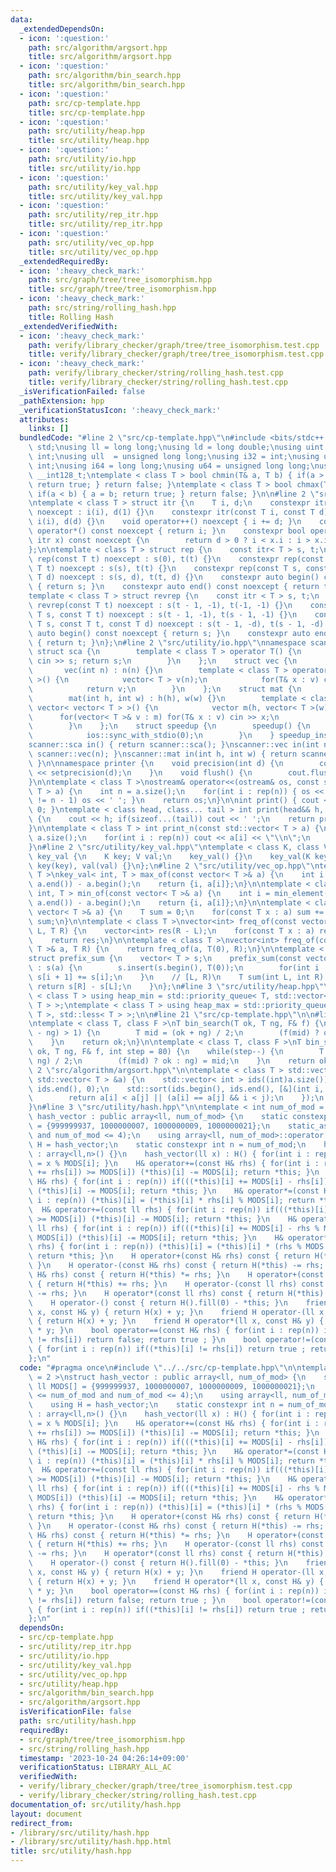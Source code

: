 ```yaml
---
data:
  _extendedDependsOn:
  - icon: ':question:'
    path: src/algorithm/argsort.hpp
    title: src/algorithm/argsort.hpp
  - icon: ':question:'
    path: src/algorithm/bin_search.hpp
    title: src/algorithm/bin_search.hpp
  - icon: ':question:'
    path: src/cp-template.hpp
    title: src/cp-template.hpp
  - icon: ':question:'
    path: src/utility/heap.hpp
    title: src/utility/heap.hpp
  - icon: ':question:'
    path: src/utility/io.hpp
    title: src/utility/io.hpp
  - icon: ':question:'
    path: src/utility/key_val.hpp
    title: src/utility/key_val.hpp
  - icon: ':question:'
    path: src/utility/rep_itr.hpp
    title: src/utility/rep_itr.hpp
  - icon: ':question:'
    path: src/utility/vec_op.hpp
    title: src/utility/vec_op.hpp
  _extendedRequiredBy:
  - icon: ':heavy_check_mark:'
    path: src/graph/tree/tree_isomorphism.hpp
    title: src/graph/tree/tree_isomorphism.hpp
  - icon: ':heavy_check_mark:'
    path: src/string/rolling_hash.hpp
    title: Rolling Hash
  _extendedVerifiedWith:
  - icon: ':heavy_check_mark:'
    path: verify/library_checker/graph/tree/tree_isomorphism.test.cpp
    title: verify/library_checker/graph/tree/tree_isomorphism.test.cpp
  - icon: ':heavy_check_mark:'
    path: verify/library_checker/string/rolling_hash.test.cpp
    title: verify/library_checker/string/rolling_hash.test.cpp
  _isVerificationFailed: false
  _pathExtension: hpp
  _verificationStatusIcon: ':heavy_check_mark:'
  attributes:
    links: []
  bundledCode: "#line 2 \"src/cp-template.hpp\"\n#include <bits/stdc++.h>\nusing namespace\
    \ std;\nusing ll = long long;\nusing ld = long double;\nusing uint = unsigned\
    \ int;\nusing ull  = unsigned long long;\nusing i32 = int;\nusing u32 = unsigned\
    \ int;\nusing i64 = long long;\nusing u64 = unsigned long long;\nusing i128 =\
    \ __int128_t;\ntemplate < class T > bool chmin(T& a, T b) { if(a > b) { a = b;\
    \ return true; } return false; }\ntemplate < class T > bool chmax(T& a, T b) {\
    \ if(a < b) { a = b; return true; } return false; }\n\n#line 2 \"src/utility/rep_itr.hpp\"\
    \ntemplate < class T > struct itr {\n    T i, d;\n    constexpr itr(const T i)\
    \ noexcept : i(i), d(1) {}\n    constexpr itr(const T i, const T d) noexcept :\
    \ i(i), d(d) {}\n    void operator++() noexcept { i += d; }\n    constexpr int\
    \ operator*() const noexcept { return i; }\n    constexpr bool operator!=(const\
    \ itr x) const noexcept {\n        return d > 0 ? i < x.i : i > x.i;\n    }\n\
    };\n\ntemplate < class T > struct rep {\n    const itr< T > s, t;\n    constexpr\
    \ rep(const T t) noexcept : s(0), t(t) {}\n    constexpr rep(const T s, const\
    \ T t) noexcept : s(s), t(t) {}\n    constexpr rep(const T s, const T t, const\
    \ T d) noexcept : s(s, d), t(t, d) {}\n    constexpr auto begin() const noexcept\
    \ { return s; }\n    constexpr auto end() const noexcept { return t; }\n};\n\n\
    template < class T > struct revrep {\n    const itr < T > s, t;\n    constexpr\
    \ revrep(const T t) noexcept : s(t - 1, -1), t(-1, -1) {}\n    constexpr revrep(const\
    \ T s, const T t) noexcept : s(t - 1, -1), t(s - 1, -1) {}\n    constexpr revrep(const\
    \ T s, const T t, const T d) noexcept : s(t - 1, -d), t(s - 1, -d) {}\n    constexpr\
    \ auto begin() const noexcept { return s; }\n    constexpr auto end() const noexcept\
    \ { return t; }\n};\n#line 2 \"src/utility/io.hpp\"\nnamespace scanner {\n   \
    \ struct sca {\n        template < class T > operator T() {\n            T s;\
    \ cin >> s; return s;\n        }\n    };\n    struct vec {\n        int n;\n \
    \       vec(int n) : n(n) {}\n        template < class T > operator vector< T\
    \ >() {\n            vector< T > v(n);\n            for(T& x : v) cin >> x;\n\
    \            return v;\n        }\n    };\n    struct mat {\n        int h,w;\n\
    \        mat(int h, int w) : h(h), w(w) {}\n        template < class T > operator\
    \ vector< vector< T > >() {\n            vector m(h, vector< T >(w));\n      \
    \      for(vector< T >& v : m) for(T& x : v) cin >> x;\n            return m;\n\
    \        }\n    };\n    struct speedup {\n        speedup() {\n            cin.tie(0);\n\
    \            ios::sync_with_stdio(0);\n        }\n    } speedup_instance;\n}\n\
    scanner::sca in() { return scanner::sca(); }\nscanner::vec in(int n) { return\
    \ scanner::vec(n); }\nscanner::mat in(int h, int w) { return scanner::mat(h, w);\
    \ }\n\nnamespace printer {\n    void precision(int d) {\n        cout << fixed\
    \ << setprecision(d);\n    }\n    void flush() {\n        cout.flush();\n    }\n\
    }\n\ntemplate < class T >\nostream& operator<<(ostream& os, const std::vector<\
    \ T > a) {\n    int n = a.size();\n    for(int i : rep(n)) { os << a[i]; if(i\
    \ != n - 1) os << ' '; }\n    return os;\n}\n\nint print() { cout << '\\n'; return\
    \ 0; }\ntemplate < class head, class... tail > int print(head&& h, tail&&... t)\
    \ {\n    cout << h; if(sizeof...(tail)) cout << ' ';\n    return print(forward<tail>(t)...);\n\
    }\n\ntemplate < class T > int print_n(const std::vector< T > a) {\n    int n =\
    \ a.size();\n    for(int i : rep(n)) cout << a[i] << \"\\n\";\n    return 0;\n\
    }\n#line 2 \"src/utility/key_val.hpp\"\ntemplate < class K, class V >\nstruct\
    \ key_val {\n    K key; V val;\n    key_val() {}\n    key_val(K key, V val) :\
    \ key(key), val(val) {}\n};\n#line 2 \"src/utility/vec_op.hpp\"\ntemplate < class\
    \ T >\nkey_val< int, T > max_of(const vector< T >& a) {\n    int i = max_element(a.begin(),\
    \ a.end()) - a.begin();\n    return {i, a[i]};\n}\n\ntemplate < class T >\nkey_val<\
    \ int, T > min_of(const vector< T >& a) {\n    int i = min_element(a.begin(),\
    \ a.end()) - a.begin();\n    return {i, a[i]};\n}\n\ntemplate < class T >\nT sum_of(const\
    \ vector< T >& a) {\n    T sum = 0;\n    for(const T x : a) sum += x;\n    return\
    \ sum;\n}\n\ntemplate < class T >\nvector<int> freq_of(const vector< T >& a, T\
    \ L, T R) {\n    vector<int> res(R - L);\n    for(const T x : a) res[x - L]++;\n\
    \    return res;\n}\n\ntemplate < class T >\nvector<int> freq_of(const vector<\
    \ T >& a, T R) {\n    return freq_of(a, T(0), R);\n}\n\ntemplate < class T >\n\
    struct prefix_sum {\n    vector< T > s;\n    prefix_sum(const vector< T >& a)\
    \ : s(a) {\n        s.insert(s.begin(), T(0));\n        for(int i : rep(a.size()))\
    \ s[i + 1] += s[i];\n    }\n    // [L, R)\n    T sum(int L, int R) {\n       \
    \ return s[R] - s[L];\n    }\n};\n#line 3 \"src/utility/heap.hpp\"\n\ntemplate\
    \ < class T > using heap_min = std::priority_queue< T, std::vector< T >, std::greater<\
    \ T > >;\ntemplate < class T > using heap_max = std::priority_queue< T, std::vector<\
    \ T >, std::less< T > >;\n\n#line 21 \"src/cp-template.hpp\"\n\n#line 1 \"src/algorithm/bin_search.hpp\"\
    \ntemplate < class T, class F >\nT bin_search(T ok, T ng, F& f) {\n    while(abs(ok\
    \ - ng) > 1) {\n        T mid = (ok + ng) / 2;\n        (f(mid) ? ok : ng) = mid;\n\
    \    }\n    return ok;\n}\n\ntemplate < class T, class F >\nT bin_search_real(T\
    \ ok, T ng, F& f, int step = 80) {\n    while(step--) {\n        T mid = (ok +\
    \ ng) / 2;\n        (f(mid) ? ok : ng) = mid;\n    }\n    return ok;\n}\n#line\
    \ 2 \"src/algorithm/argsort.hpp\"\n\ntemplate < class T > std::vector< int > argsort(const\
    \ std::vector< T > &a) {\n    std::vector< int > ids((int)a.size());\n    std::iota(ids.begin(),\
    \ ids.end(), 0);\n    std::sort(ids.begin(), ids.end(), [&](int i, int j) {\n\
    \        return a[i] < a[j] || (a[i] == a[j] && i < j);\n    });\n    return ids;\n\
    }\n#line 3 \"src/utility/hash.hpp\"\n\ntemplate < int num_of_mod = 2 >\nstruct\
    \ hash_vector : public array<ll, num_of_mod> {\n    static constexpr ll MODS[]\
    \ = {999999937, 1000000007, 1000000009, 1000000021};\n    static_assert(1 <= num_of_mod\
    \ and num_of_mod <= 4);\n    using array<ll, num_of_mod>::operator[];\n    using\
    \ H = hash_vector;\n    static constexpr int n = num_of_mod;\n    hash_vector()\
    \ : array<ll,n>() {}\n    hash_vector(ll x) : H() { for(int i : rep(n)) (*this)[i]\
    \ = x % MODS[i]; }\n    H& operator+=(const H& rhs) { for(int i : rep(n)) if(((*this)[i]\
    \ += rhs[i]) >= MODS[i]) (*this)[i] -= MODS[i]; return *this; }\n    H& operator-=(const\
    \ H& rhs) { for(int i : rep(n)) if(((*this)[i] += MODS[i] - rhs[i]) >= MODS[i])\
    \ (*this)[i] -= MODS[i]; return *this; }\n    H& operator*=(const H& rhs) { for(int\
    \ i : rep(n)) (*this)[i] = (*this)[i] * rhs[i] % MODS[i]; return *this; }\n  \
    \  H& operator+=(const ll rhs) { for(int i : rep(n)) if(((*this)[i] += rhs % MODS[i])\
    \ >= MODS[i]) (*this)[i] -= MODS[i]; return *this; }\n    H& operator-=(const\
    \ ll rhs) { for(int i : rep(n)) if(((*this)[i] += MODS[i] - rhs % MODS[i]) >=\
    \ MODS[i]) (*this)[i] -= MODS[i]; return *this; }\n    H& operator*=(const ll\
    \ rhs) { for(int i : rep(n)) (*this)[i] = (*this)[i] * (rhs % MODS[i]) % MODS[i];\
    \ return *this; }\n    H operator+(const H& rhs) const { return H(*this) += rhs;\
    \ }\n    H operator-(const H& rhs) const { return H(*this) -= rhs; }\n    H operator*(const\
    \ H& rhs) const { return H(*this) *= rhs; }\n    H operator+(const ll rhs) const\
    \ { return H(*this) += rhs; }\n    H operator-(const ll rhs) const { return H(*this)\
    \ -= rhs; }\n    H operator*(const ll rhs) const { return H(*this) *= rhs; }\n\
    \    H operator-() const { return H().fill(0) - *this; }\n    friend H operator+(ll\
    \ x, const H& y) { return H(x) + y; }\n    friend H operator-(ll x, const H& y)\
    \ { return H(x) + y; }\n    friend H operator*(ll x, const H& y) { return H(x)\
    \ * y; }\n    bool operator==(const H& rhs) { for(int i : rep(n)) if((*this)[i]\
    \ != rhs[i]) return false; return true ; }\n    bool operator!=(const H& rhs)\
    \ { for(int i : rep(n)) if((*this)[i] != rhs[i]) return true ; return false; }\n\
    };\n"
  code: "#pragma once\n#include \"../../src/cp-template.hpp\"\n\ntemplate < int num_of_mod\
    \ = 2 >\nstruct hash_vector : public array<ll, num_of_mod> {\n    static constexpr\
    \ ll MODS[] = {999999937, 1000000007, 1000000009, 1000000021};\n    static_assert(1\
    \ <= num_of_mod and num_of_mod <= 4);\n    using array<ll, num_of_mod>::operator[];\n\
    \    using H = hash_vector;\n    static constexpr int n = num_of_mod;\n    hash_vector()\
    \ : array<ll,n>() {}\n    hash_vector(ll x) : H() { for(int i : rep(n)) (*this)[i]\
    \ = x % MODS[i]; }\n    H& operator+=(const H& rhs) { for(int i : rep(n)) if(((*this)[i]\
    \ += rhs[i]) >= MODS[i]) (*this)[i] -= MODS[i]; return *this; }\n    H& operator-=(const\
    \ H& rhs) { for(int i : rep(n)) if(((*this)[i] += MODS[i] - rhs[i]) >= MODS[i])\
    \ (*this)[i] -= MODS[i]; return *this; }\n    H& operator*=(const H& rhs) { for(int\
    \ i : rep(n)) (*this)[i] = (*this)[i] * rhs[i] % MODS[i]; return *this; }\n  \
    \  H& operator+=(const ll rhs) { for(int i : rep(n)) if(((*this)[i] += rhs % MODS[i])\
    \ >= MODS[i]) (*this)[i] -= MODS[i]; return *this; }\n    H& operator-=(const\
    \ ll rhs) { for(int i : rep(n)) if(((*this)[i] += MODS[i] - rhs % MODS[i]) >=\
    \ MODS[i]) (*this)[i] -= MODS[i]; return *this; }\n    H& operator*=(const ll\
    \ rhs) { for(int i : rep(n)) (*this)[i] = (*this)[i] * (rhs % MODS[i]) % MODS[i];\
    \ return *this; }\n    H operator+(const H& rhs) const { return H(*this) += rhs;\
    \ }\n    H operator-(const H& rhs) const { return H(*this) -= rhs; }\n    H operator*(const\
    \ H& rhs) const { return H(*this) *= rhs; }\n    H operator+(const ll rhs) const\
    \ { return H(*this) += rhs; }\n    H operator-(const ll rhs) const { return H(*this)\
    \ -= rhs; }\n    H operator*(const ll rhs) const { return H(*this) *= rhs; }\n\
    \    H operator-() const { return H().fill(0) - *this; }\n    friend H operator+(ll\
    \ x, const H& y) { return H(x) + y; }\n    friend H operator-(ll x, const H& y)\
    \ { return H(x) + y; }\n    friend H operator*(ll x, const H& y) { return H(x)\
    \ * y; }\n    bool operator==(const H& rhs) { for(int i : rep(n)) if((*this)[i]\
    \ != rhs[i]) return false; return true ; }\n    bool operator!=(const H& rhs)\
    \ { for(int i : rep(n)) if((*this)[i] != rhs[i]) return true ; return false; }\n\
    };\n"
  dependsOn:
  - src/cp-template.hpp
  - src/utility/rep_itr.hpp
  - src/utility/io.hpp
  - src/utility/key_val.hpp
  - src/utility/vec_op.hpp
  - src/utility/heap.hpp
  - src/algorithm/bin_search.hpp
  - src/algorithm/argsort.hpp
  isVerificationFile: false
  path: src/utility/hash.hpp
  requiredBy:
  - src/graph/tree/tree_isomorphism.hpp
  - src/string/rolling_hash.hpp
  timestamp: '2023-10-24 04:26:14+09:00'
  verificationStatus: LIBRARY_ALL_AC
  verifiedWith:
  - verify/library_checker/graph/tree/tree_isomorphism.test.cpp
  - verify/library_checker/string/rolling_hash.test.cpp
documentation_of: src/utility/hash.hpp
layout: document
redirect_from:
- /library/src/utility/hash.hpp
- /library/src/utility/hash.hpp.html
title: src/utility/hash.hpp
---
```


